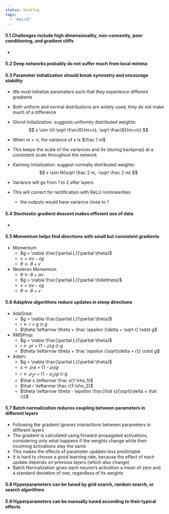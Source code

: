 ```yaml
---
status: backlog
tags:
  - '#ai/dl'
---
```


#### 5.1 Challenges include high dimensionality, non-convexity, poor conditioning, and gradient cliffs

-

#### 5.2 Deep networks probably do not suffer much from local minima

#### 5.3 Parameter initialization should break symmetry and encourage stability

- We must initialize parameters such that they experience different gradients

- Both uniform and normal distributions are widely used, they do not make much of a difference

- Glorot Initialization: suggests uniformly distributed weights:
  $$
  x \sim U(-\sqrt \frac{6}{m+n}, \sqrt \frac{6}{m+n})
  $$

- When $m=n$, the variance of $x$ is $\frac 1 m$

- This keeps the scale of the variances and $\delta$s (during backprop) at a consistent scale throughout the network

- Kaiming Intialization: suggest normally distributed weights:
  $$
  x \sim N(\sqrt \frac 2 m, -\sqrt \frac 2 m)
  $$

- Variance will go from 1 to 2 after layers

- This will correct for rectification with ReLU nonlinearities

  - the outputs would have variance close to 1

#### 5.4 Stochastic gradient descent makes efficient use of data

-

#### 5.5 Momentum helps find directions with small but consistent gradients

- Momentum
  - $g = \nabla \frac{\partial L}{\partial \theta}$
  - $v = \alpha v - \epsilon g$
  - $\theta \leftarrow \theta + v$
- Nesterov Momentum
  - $\tilde\theta \leftarrow \theta + \alpha v$
  - $g = \nabla \frac{\partial L}{\partial \tilde\theta}$
  - $v = \alpha v - \epsilon g$
  - $\theta \leftarrow \theta + v$

#### 5.6 Adaptive algorithms reduce updates in steep directions

- AdaGrad:
  - $g = \nabla \frac{\partial L}{\partial \theta}$
  - $r \leftarrow r + g \odot g$
  - $\theta \leftarrow \theta + \frac \epsilon {\delta + \sqrt r} \odot g$
- RMSProp:
  - $g = \nabla \frac{\partial L}{\partial \theta}$
  - $r \leftarrow \rho r + (1-\rho)g \odot g$
  - $\theta \leftarrow \theta + \frac \epsilon {\sqrt{\delta + r}} \odot g$
- Adam:
  - $g = \nabla \frac{\partial L}{\partial \theta}$
  - $s \leftarrow \rho_1 s + (1-\rho_1)g$
  - $r \leftarrow \rho_2 r + (1-\rho_2)g \odot g$
  - $\hat s \leftarrow \frac s{1-\rho_1}$
  - $\hat r \leftarrow \frac r{1-\rho_2}$
  - $\theta \leftarrow \theta - \epsilon \frac{\hat s}{\sqrt{\delta + \hat r}}$

#### 5.7 Batch normalization reduces coupling between parameters in different layers

- Following the gradient ignores interactions between parameters in different layers
- The gradient is calculated using forward-propagated activations, considering only what happens if the weights change while their incoming activations stay the same
- This makes the effects of parameter updates less predictable
- It is hard to choose a good learning rate, because the effect of each update depends on previous layers (which also change)
- Batch Normalization gives each neuron’s activation a mean of zero and a standard deviation of one, regardless of its weights

#### 5.8 Hyperparameters can be tuned by grid search, random search, or search algorithms

#### 5.9 Hyperparameters can be manually tuned according to their typical effects
